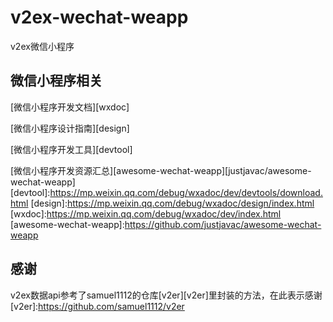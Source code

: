 # v2ex-wechat-weapp
v2ex微信小程序

## 微信小程序相关
[微信小程序开发文档][wxdoc]

[微信小程序设计指南][design]

[微信小程序开发工具][devtool]

[微信小程序开发资源汇总][awesome-wechat-weapp][justjavac/awesome-wechat-weapp]
[devtool]:https://mp.weixin.qq.com/debug/wxadoc/dev/devtools/download.html
[design]:https://mp.weixin.qq.com/debug/wxadoc/design/index.html
[wxdoc]:https://mp.weixin.qq.com/debug/wxadoc/dev/index.html
[awesome-wechat-weapp]:https://github.com/justjavac/awesome-wechat-weapp

## 感谢
v2ex数据api参考了samuel1112的仓库[v2er][v2er]里封装的方法，在此表示感谢
[v2er]:https://github.com/samuel1112/v2er
